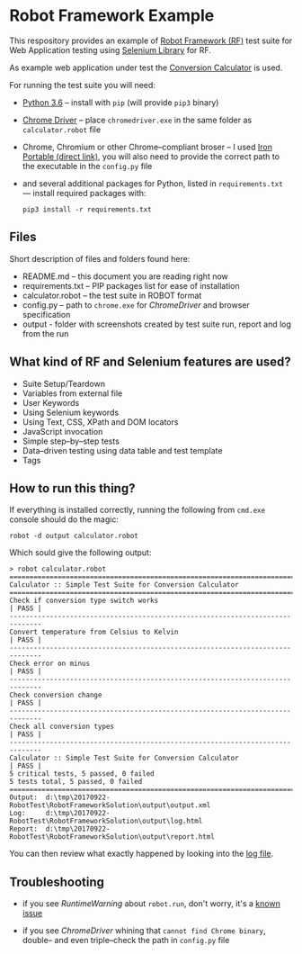 # Robot Framework Example

This respository provides an example of [Robot Framework
(RF)](http://robotframework.org/) test suite for Web Application testing using
[Selenium Library](https://github.com/robotframework/SeleniumLibrary) for RF.

As example web application under test the [Conversion
Calculator](http://www.calculator.net/conversion-calculator.html) is used.

For running the test suite you will need:

- [Python 3.6](https://www.python.org/downloads/release/python-362/) – install
  with `pip` (will provide `pip3` binary)

- [Chrome Driver](https://sites.google.com/a/chromium.org/chromedriver/downloads)
  – place `chromedriver.exe` in the same folder as `calculator.robot` file

- Chrome, Chromium or other Chrome–compliant broser – I used [Iron Portable
  (direct link)](http://www.srware.net/downloads/IronPortable.zip), you will
  also need to provide the correct path to the executable in the `config.py`
  file

- and several additional packages for Python, listed in `requirements.txt`
  — install required packages with:

      pip3 install -r requirements.txt

## Files

Short description of files and folders found here:

- README.md – this document you are reading right now
- requirements.txt – PIP packages list for ease of installation
- calculator.robot – the test suite in ROBOT format
- config.py – path to `chrome.exe` for *ChromeDriver* and browser specification
- output - folder with screenshots created by test suite run, report and log
  from the run

## What kind of RF and Selenium features are used?

- Suite Setup/Teardown
- Variables from external file
- User Keywords
- Using Selenium keywords
- Using Text, CSS, XPath and DOM locators
- JavaScript invocation
- Simple step–by–step tests
- Data–driven testing using data table and test template
- Tags

## How to run this thing?

If everything is installed correctly, running the following from `cmd.exe`
console should do the magic:

    robot -d output calculator.robot

Which sould give the following output:

    > robot calculator.robot
    ==============================================================================
    Calculator :: Simple Test Suite for Conversion Calculator
    ==============================================================================
    Check if conversion type switch works                                 | PASS |
    ------------------------------------------------------------------------------
    Convert temperature from Celsius to Kelvin                            | PASS |
    ------------------------------------------------------------------------------
    Check error on minus                                                  | PASS |
    ------------------------------------------------------------------------------
    Check conversion change                                               | PASS |
    ------------------------------------------------------------------------------
    Check all conversion types                                            | PASS |
    ------------------------------------------------------------------------------
    Calculator :: Simple Test Suite for Conversion Calculator             | PASS |
    5 critical tests, 5 passed, 0 failed
    5 tests total, 5 passed, 0 failed
    ==============================================================================
    Output:  d:\tmp\20170922-RobotTest\RobotFrameworkSolution\output\output.xml
    Log:     d:\tmp\20170922-RobotTest\RobotFrameworkSolution\output\log.html
    Report:  d:\tmp\20170922-RobotTest\RobotFrameworkSolution\output\report.html

You can then review what exactly happened by looking into the
[log file](output/log.html).

## Troubleshooting

- if you see *RuntimeWarning* about `robot.run`, don't worry,
  it's a [known issue](https://github.com/robotframework/robotframework/issues/2552)

- if you see *ChromeDriver* whining that `cannot find Chrome binary`,
  double– and even triple–check the path in `config.py` file

